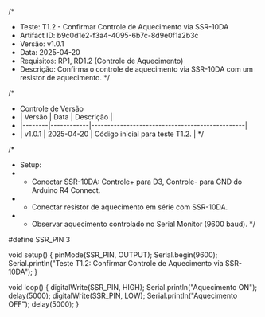 /*
 * Teste: T1.2 - Confirmar Controle de Aquecimento via SSR-10DA
 * Artifact ID: b9c0d1e2-f3a4-4095-6b7c-8d9e0f1a2b3c
 * Versão: v1.0.1
 * Data: 2025-04-20
 * Requisitos: RP1, RD1.2 (Controle de Aquecimento)
 * Descrição: Confirma o controle de aquecimento via SSR-10DA com um resistor de aquecimento.
 */

/*
 * Controle de Versão
 * | Versão | Data       | Descrição                                      |
 * |--------|------------|------------------------------------------------|
 * | v1.0.1 | 2025-04-20 | Código inicial para teste T1.2.                |
 */

/*
 * Setup:
 * - Conectar SSR-10DA: Controle+ para D3, Controle- para GND do Arduino R4 Connect.
 * - Conectar resistor de aquecimento em série com SSR-10DA.
 * - Observar aquecimento controlado no Serial Monitor (9600 baud).
 */

#define SSR_PIN 3

void setup() {
  pinMode(SSR_PIN, OUTPUT);
  Serial.begin(9600);
  Serial.println("Teste T1.2: Confirmar Controle de Aquecimento via SSR-10DA");
}

void loop() {
  digitalWrite(SSR_PIN, HIGH);
  Serial.println("Aquecimento ON");
  delay(5000);
  digitalWrite(SSR_PIN, LOW);
  Serial.println("Aquecimento OFF");
  delay(5000);
}